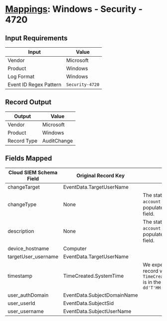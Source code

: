 # [Mappings](README.md): Windows - Security - 4720

## Input Requirements

|Input|Value|
|-----|-----|
|Vendor|Microsoft|
|Product|Windows|
|Log Format|Windows|
|Event ID Regex Pattern|`Security-4720`|

## Record Output

|Output|Value|
|------|-----|
|Vendor|Microsoft|
|Product|Windows|
|Record Type|AuditChange|

## Fields Mapped

|Cloud SIEM Schema Field|Original Record Key|Notes|
|-----------------------|-------------------|-----|
|changeTarget|EventData.TargetUserName||
|changeType|None|The static text `User account Created` is populated in this schema field.|
|description|None|The static text `A user account was created` is populated in this schema field.|
|device_hostname|Computer||
|targetUser_username|EventData.TargetUserName||
|timestamp|TimeCreated.SystemTime|We expect the orginal record value of `TimeCreated.SystemTime` is in the format `yyyy-MM-dd'T'HH:mm:ss.SSSSSSSSSZ`|
|user_authDomain|EventData.SubjectDomainName||
|user_userId|EventData.SubjectSid||
|user_username|EventData.SubjectUserName||

